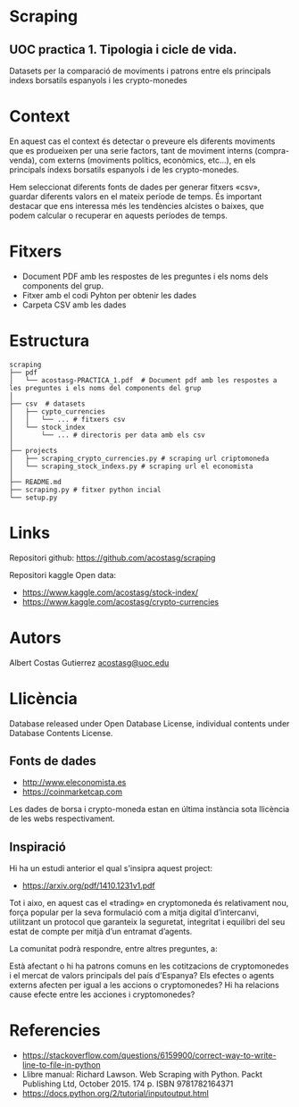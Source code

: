 # Scraping

## UOC practica 1. Tipologia i cicle de vida.

Datasets per la comparació de moviments i patrons entre els principals indexs borsatils espanyols i les crypto-monedes

# Context

En aquest cas el context és detectar o preveure els diferents moviments que es produeixen per una serie factors, tant de moviment interns (compra-venda), com externs (moviments polítics, econòmics, etc...), en els principals índexs borsatils espanyols i de les crypto-monedes.

Hem seleccionat diferents fonts de dades per generar fitxers «csv», guardar diferents valors en el mateix període de temps. És important destacar que ens interessa més les tendències alcistes o baixes, que podem calcular o recuperar en aquests períodes de temps.

# Fitxers

* Document PDF amb les respostes de les preguntes i els noms dels components del grup.
* Fitxer amb el codi Pyhton per obtenir les dades
* Carpeta CSV amb les dades

# Estructura

```
scraping
├── pdf
│   └── acostasg-PRACTICA_1.pdf  # Document pdf amb les respostes a les preguntes i els noms del components del grup
│ 
├── csv  # datasets
│   ├── cypto_currencies
│   │   └── ... # fitxers csv 
│   └── stock_index
│       └── ... # directoris per data amb els csv
│   
├── projects
│   ├── scraping_crypto_currencies.py # scraping url criptomoneda
│   └── scraping_stock_indexs.py # scraping url el economista
│   
├── README.md
├── scraping.py # fitxer python incial
└── setup.py 

```

# Links

Repositori github: https://github.com/acostasg/scraping

Repositori kaggle Open data: 
* https://www.kaggle.com/acostasg/stock-index/
* https://www.kaggle.com/acostasg/crypto-currencies

# Autors

Albert Costas Gutierrez acostasg@uoc.edu

# Llicència

Database released under Open Database License, individual contents under Database Contents License.

## Fonts de dades
* http://www.eleconomista.es
* https://coinmarketcap.com

Les dades de borsa i crypto-moneda estan en última instància sota llicència de les webs respectivament.

## Inspiració

Hi ha un estudi anterior el qual s'insipra aquest project:

* https://arxiv.org/pdf/1410.1231v1.pdf

Tot i aixo, en aquest cas el «trading» en cryptomoneda és relativament nou, força popular per la seva formulació com a mitja digital d’intercanvi, utilitzant un protocol que garanteix la seguretat, integritat i equilibri del seu estat de compte per mitjà d’un entramat d’agents.

La comunitat podrà respondre, entre altres preguntes, a:

Està afectant o hi ha patrons comuns en les cotitzacions de cryptomonedes i el mercat de valors principals del país d'Espanya?
Els efectes o agents externs afecten per igual a les accions o cryptomonedes?
Hi ha relacions cause efecte entre les acciones i cryptomonedes?

# Referencies

* https://stackoverflow.com/questions/6159900/correct-way-to-write-line-to-file-in-python
* Llibre manual: Richard Lawson. Web Scraping with Python. Packt Publishing Ltd, October 2015. 174 p. ISBN 9781782164371
* https://docs.python.org/2/tutorial/inputoutput.html
